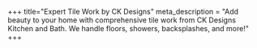 +++
title="Expert Tile Work by CK Designs"
meta_description = "Add beauty to your home with comprehensive tile work from CK Designs Kitchen and Bath. We handle floors, showers, backsplashes, and more!"
+++